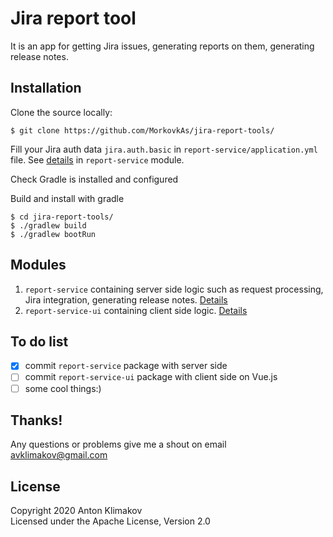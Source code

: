 # Jira report tool

It is an app for getting Jira issues, generating reports on them, generating release notes.

## Installation

Clone the source locally:
```
$ git clone https://github.com/MorkovkAs/jira-report-tools/
```
Fill your Jira auth data `jira.auth.basic` in `report-service/application.yml` file. See [details](report-service/README.md#jiraauthbasic) in `report-service` module.

Check Gradle is installed and configured

Build and install with gradle
```
$ cd jira-report-tools/
$ ./gradlew build
$ ./gradlew bootRun
```

## Modules
1. `report-service` containing server side logic such as request processing, Jira integration, generating release notes. [Details](report-service/README.md)
2. `report-service-ui` containing client side logic. [Details](report-service/README.md)

## To do list
* [x] commit `report-service` package with server side
* [ ] commit `report-service-ui` package with client side on Vue.js
* [ ] some cool things:)

## Thanks!
Any questions or problems give me a shout on email avklimakov@gmail.com

## License
Copyright 2020 Anton Klimakov\
Licensed under the Apache License, Version 2.0
